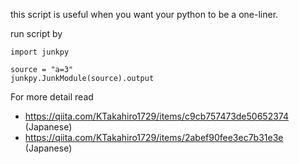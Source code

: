 this script is useful when you want your python to be a one-liner.

run script by

```
import junkpy

source = "a=3"
junkpy.JunkModule(source).output
```

For more detail read
- https://qiita.com/KTakahiro1729/items/c9cb757473de50652374 (Japanese)
- https://qiita.com/KTakahiro1729/items/2abef90fee3ec7b31e3e (Japanese)
